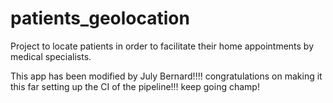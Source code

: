 # patients_geolocation
Project to locate patients in order to facilitate their home appointments by medical specialists. 

This app has been modified by July Bernard!!!! congratulations on making it this far setting up the CI of the pipeline!!! keep going champ!
